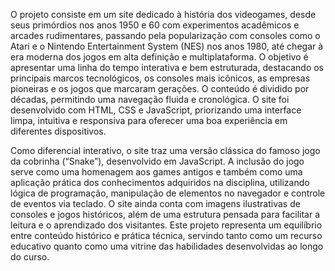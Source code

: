 O projeto consiste em um site dedicado à história dos videogames, desde seus primórdios nos anos 1950 e 60 com experimentos acadêmicos e arcades 
rudimentares, passando pela popularização com consoles como o Atari e o Nintendo Entertainment System (NES) nos anos 1980, até chegar à era moderna 
dos jogos em alta definição e multiplataforma. O objetivo é apresentar uma linha do tempo interativa e bem estruturada, destacando os principais marcos 
tecnológicos, os consoles mais icônicos, as empresas pioneiras e os jogos que marcaram gerações. O conteúdo é dividido por décadas, permitindo uma 
navegação fluida e cronológica. O site foi desenvolvido com HTML, CSS e JavaScript, priorizando uma interface limpa, intuitiva e responsiva para oferecer 
uma boa experiência em diferentes dispositivos.
 
Como diferencial interativo, o site traz uma versão clássica do famoso jogo da cobrinha (“Snake”), desenvolvido em JavaScript. A inclusão do jogo serve 
como uma homenagem aos games antigos e também como uma aplicação prática dos conhecimentos adquiridos na disciplina, utilizando lógica de programação,
manipulação de elementos no navegador e controle de eventos via teclado. O site ainda conta com imagens ilustrativas de consoles e jogos históricos, 
além de uma estrutura pensada para facilitar a leitura e o aprendizado dos visitantes. Este projeto representa um equilíbrio entre conteúdo histórico 
e prática técnica, servindo tanto como um recurso educativo quanto como uma vitrine das habilidades desenvolvidas ao longo do curso.
